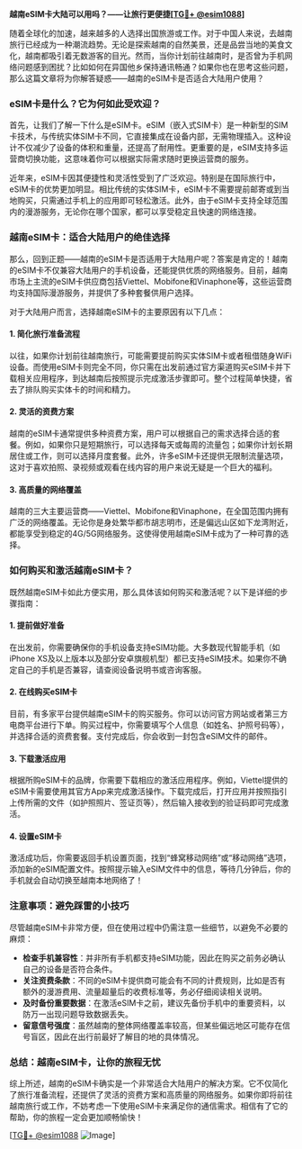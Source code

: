 **越南eSIM卡大陆可以用吗？——让旅行更便捷[[TG💪+ @esim1088](https://t.me/s/esim1088)]**

随着全球化的加速，越来越多的人选择出国旅游或工作。对于中国人来说，去越南旅行已经成为一种潮流趋势。无论是探索越南的自然美景，还是品尝当地的美食文化，越南都吸引着无数游客的目光。然而，当你计划前往越南时，是否曾为手机网络问题感到困扰？比如如何在异国他乡保持通讯畅通？如果你也在思考这些问题，那么这篇文章将为你解答疑惑——越南的eSIM卡是否适合大陆用户使用？

### eSIM卡是什么？它为何如此受欢迎？

首先，让我们了解一下什么是eSIM卡。eSIM（嵌入式SIM卡）是一种新型的SIM卡技术，与传统实体SIM卡不同，它直接集成在设备内部，无需物理插入。这种设计不仅减少了设备的体积和重量，还提高了耐用性。更重要的是，eSIM支持多运营商切换功能，这意味着你可以根据实际需求随时更换运营商的服务。

近年来，eSIM卡因其便捷性和灵活性受到了广泛欢迎。特别是在国际旅行中，eSIM卡的优势更加明显。相比传统的实体SIM卡，eSIM卡不需要提前邮寄或到当地购买，只需通过手机上的应用即可轻松激活。此外，由于eSIM卡支持全球范围内的漫游服务，无论你在哪个国家，都可以享受稳定且快速的网络连接。

### 越南eSIM卡：适合大陆用户的绝佳选择

那么，回到正题——越南的eSIM卡是否适用于大陆用户呢？答案是肯定的！越南的eSIM卡不仅兼容大陆用户的手机设备，还能提供优质的网络服务。目前，越南市场上主流的eSIM卡供应商包括Viettel、Mobifone和Vinaphone等，这些运营商均支持国际漫游服务，并提供了多种套餐供用户选择。

对于大陆用户而言，选择越南eSIM卡的主要原因有以下几点：

#### 1. 简化旅行准备流程
以往，如果你计划前往越南旅行，可能需要提前购买实体SIM卡或者租借随身WiFi设备。而使用eSIM卡则完全不同，你只需在出发前通过官方渠道购买eSIM卡并下载相关应用程序，到达越南后按照提示完成激活步骤即可。整个过程简单快捷，省去了排队购买实体卡的时间和精力。

#### 2. 灵活的资费方案
越南的eSIM卡通常提供多种资费方案，用户可以根据自己的需求选择合适的套餐。例如，如果你只是短期旅行，可以选择每天或每周的流量包；如果你计划长期居住或工作，则可以选择月度套餐。此外，许多eSIM卡还提供无限制流量选项，这对于喜欢拍照、录视频或观看在线内容的用户来说无疑是一个巨大的福利。

#### 3. 高质量的网络覆盖
越南的三大主要运营商——Viettel、Mobifone和Vinaphone，在全国范围内拥有广泛的网络覆盖。无论你是身处繁华都市胡志明市，还是偏远山区如下龙湾附近，都能享受到稳定的4G/5G网络服务。这使得使用越南eSIM卡成为了一种可靠的选择。

### 如何购买和激活越南eSIM卡？

既然越南eSIM卡如此方便实用，那么具体该如何购买和激活呢？以下是详细的步骤指南：

#### 1. 提前做好准备
在出发前，你需要确保你的手机设备支持eSIM功能。大多数现代智能手机（如iPhone XS及以上版本以及部分安卓旗舰机型）都已支持eSIM技术。如果你不确定自己的手机是否兼容，请查阅设备说明书或咨询客服。

#### 2. 在线购买eSIM卡
目前，有多家平台提供越南eSIM卡的购买服务。你可以访问官方网站或者第三方电商平台进行下单。购买过程中，你需要填写个人信息（如姓名、护照号码等），并选择合适的资费套餐。支付完成后，你会收到一封包含eSIM文件的邮件。

#### 3. 下载激活应用
根据所购eSIM卡的品牌，你需要下载相应的激活应用程序。例如，Viettel提供的eSIM卡需要使用其官方App来完成激活操作。下载完成后，打开应用并按照指引上传所需的文件（如护照照片、签证页等），然后输入接收到的验证码即可完成激活。

#### 4. 设置eSIM卡
激活成功后，你需要返回手机设置页面，找到“蜂窝移动网络”或“移动网络”选项，添加新的eSIM配置文件。按照提示输入eSIM文件中的信息，等待几分钟后，你的手机就会自动切换至越南本地网络了！

### 注意事项：避免踩雷的小技巧

尽管越南eSIM卡非常方便，但在使用过程中仍需注意一些细节，以避免不必要的麻烦：

- **检查手机兼容性**：并非所有手机都支持eSIM功能，因此在购买之前务必确认自己的设备是否符合条件。
- **关注资费条款**：不同的eSIM卡提供商可能会有不同的计费规则，比如是否有额外的漫游费用、流量超量后的收费标准等，务必仔细阅读相关说明。
- **及时备份重要数据**：在激活eSIM卡之前，建议先备份手机中的重要资料，以防万一出现问题导致数据丢失。
- **留意信号强度**：虽然越南的整体网络覆盖率较高，但某些偏远地区可能存在信号盲区，因此在出行前最好了解目的地的具体情况。

### 总结：越南eSIM卡，让你的旅程无忧

综上所述，越南的eSIM卡确实是一个非常适合大陆用户的解决方案。它不仅简化了旅行准备流程，还提供了灵活的资费方案和高质量的网络服务。如果你即将前往越南旅行或工作，不妨考虑一下使用eSIM卡来满足你的通信需求。相信有了它的帮助，你的旅程一定会更加顺畅愉快！

[[TG💪+ @esim1088](https://t.me/s/esim1088) ![Image](https://i.postimg.cc/4NQfJmqS/Snipaste-2025-05-13-00-14-12.png)]